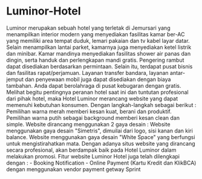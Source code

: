 # Luminor-Hotel
Luminor merupakan sebuah hotel yang terletak di Jemursari yang menampilkan interior modern yang menyediakan fasilitas kamar ber-AC yang memiliki area tempat duduk, lemari pakaian dan tv kabel layar datar. Selain menampilkan lantai parket, kamarnya juga menyediakan ketel listrik dan minibar. Kamar mandinya menyediakan fasilitas shower air panas dan dingin, serta handuk dan perlengkapan mandi gratis. Pengering rambut dapat disediakan berdasarkan permintaan. Selain itu, terdapat pusat bisnis dan fasilitas rapat/perjamuan. Layanan transfer bandara, layanan antar-jemput dan penyewaan mobil juga dapat disediakan dengan biaya tambahan. Anda dapat berolahraga di pusat kebugaran dengan gratis.   Melihat begitu pentingnya peranan hotel saat ini dan tuntutan profesional dari pihak hotel, maka Hotel Luminor merancang website yang dapat memenuhi kebutuhan konsumen. Dengan langkah-langkah sebagai berikut :  Pemilihan warna merah memberi kesan kuat, berani dan produktif. Pemilihan warna putih sebagai background memberi kesan clean dan simple. Website dirancang menggunakan 2 gaya desain : Website menggunakan gaya desain "Simetris", dimuilai dari logo, sisi kanan dan kiri balance. Website menggunakan gaya desain "White Space" yang berfungsi untuk mengistirahatkan mata.  Dengan adanya situs website yang dirancang secara profesional, akan berdampak baik pada Hotel Luminor dalam melakukan promosi.  Fitur website Luminor Hotel juga telah dilengkapi dengan : - Booking Notification - Online Payment (Kartu Kredit dan KlikBCA) dengan menggunakan vendor payment getway Sprint
